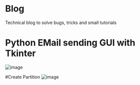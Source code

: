 # Blog
Technical blog to solve bugs, tricks and small tutorials



# Python EMail sending GUI with Tkinter
![image](https://user-images.githubusercontent.com/49392224/81007429-cf149200-8e6e-11ea-8665-e68c1312e26c.png)


#Create Partition
![image](https://user-images.githubusercontent.com/49392224/82070820-e8310480-96f2-11ea-8237-fd7caf72e72f.png)
